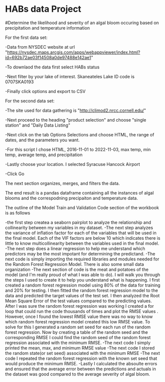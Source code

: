 # HABs data Project 
#Determine the likelihood and severity of an algal bloom occuring based on precipitation and temperature information

For the first data set:

-Data from NYSDEC website at url "https://nysdec.maps.arcgis.com/apps/webappviewer/index.html?id=692b72ae03f14508a0de97488e142ae1"

-To downlaod the data first select HABs status

-Next filter by your lake of interest.  Skaneateles Lake ID code is 0707SKA0193

-Finally click options and export to CSV


For the second data set:

-The site used for data gathering is "http://climod2.nrcc.cornell.edu/"

-Next proceed to the heading "product selection" and choose "single station" and "Daily Data Listing"

-Next click on the tab Options Selections and choose HTML, the range of dates, and the parameters you want.

-For this script I chose HTML, 2016-11-01 to 2022-11-03, max temp, min temp, average temp, and precipitation

-Lastly choose your location. I selected Syracuse Hancock Airport

-Click Go


The next section organizes, merges, and filters the data.  

  The end result is a pandas dataframe containing all the instances of algal blooms
  and the correspodning precipaiton and temperature data.






The outline of the Model Train and Validation Code section of the workbook is as follows

-the first step createa a seaborn pairplot to analyze the relationship and collinearity between my variables in my dataset.
-The next step analyzes the variance of inflation factor for each of the variables that will be used in the final model.  Each of the VIF factors are below 10 which indicates there is little to know multicollinearity between the variables used in the final model.
-The next step does a linear regression to help me understand which predictors may be the most impotant for determining the predictand.
-The next code is simply importing the required libraries and modules needed for the Random Forest Regression Model. There is also some small data organization
-The next section of code is the meat and potatoes of the model (and I'm really proud of what I was able to do).  I will walk you through the steps I used to create it to help you understand what is happening.  I first created a random forest regression model using 80% of the data for training and 20% for testing.  I then fitted the random forest regression model to the data and predicted the target values of the test set.  I then analyzed the Root Mean Square Error of the test values compared to the predicting values. After I was sure the random forest regression was working I created a for loop that could run the code thousands of times and plot the RMSE values .  However, once I found the lowest RMSE value there was no way to know which random forest regression model created this low RMSE value.  To solve for this I generated a random set seed for each run of the random forest regression.  Now by creating a table of the random seed and the corresponding RMSE I could find the random seed of the random forest regression associated with the minimum RMSE.
-The next code I simply printed the mean, max, and minimum RMSE value
-The next code I stored the random state(or set seed) associated with the minimum RMSE
-The next code I repeated the random forest regression with the known set seed that would produce the minimum RMSE.
-Lastly I calculated the absoulte errors and ensured that the average error between the predictions and actuals in the dataset was good compared to the average severity of algal bloom.

